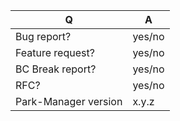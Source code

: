 | Q                     | A
| --------------------- | -----
| Bug report?           | yes/no
| Feature request?      | yes/no
| BC Break report?      | yes/no
| RFC?                  | yes/no
| Park-Manager version  | x.y.z

<!--
- Please fill in this template according to your issue.
- For support request or how-tos, join the chat at https://gitter.im/park-manager/support
- Otherwise, replace this comment by the description of your issue.
-->
